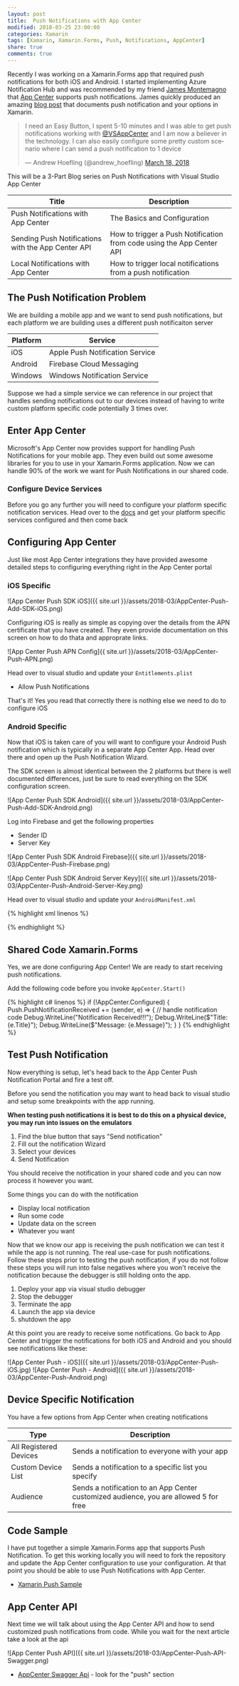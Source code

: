 ```yaml
---
layout: post
title:  Push Notifications with App Center
modified: 2018-03-25 23:00:00
categories: Xamarin
tags: [Xamarin, Xamarin.Forms, Push, Notifications, AppCenter]
share: true
comments: true
---
```

Recently I was working on a Xamarin.Forms app that required push notifications for both iOS and Android. I started implementing Azure Notification Hub and was recommended by my friend [James Montemagno](https://twitter.com/JamesMontemagno) that [App Center](https://appcenter.ms) supports push notifications. James quickly produced an amazing [blog post](https://montemagno.com/push-notification-options-for-xamarin/) that documents push notification and your options in Xamarin.

<blockquote class="twitter-tweet" data-conversation="none" data-lang="en"><p lang="en" dir="ltr">I need an Easy Button, I spent 5-10 minutes and I was able to get push notifications working with <a href="https://twitter.com/VSAppCenter?ref_src=twsrc%5Etfw">@VSAppCenter</a> and I am now a believer in the technology. I can also easily configure some pretty custom scenario where I can send a push notification to 1 device</p>&mdash; Andrew Hoefling (@andrew_hoefling) <a href="https://twitter.com/andrew_hoefling/status/975208857722114048?ref_src=twsrc%5Etfw">March 18, 2018</a></blockquote>
<script async src="https://platform.twitter.com/widgets.js" charset="utf-8"></script>

This will be a 3-Part Blog series on Push Notifications with Visual Studio App Center

| Title                                              | Description                                                           |
|----------------------------------------------------|-----------------------------------------------------------------------|
| Push Notifications with App Center                 | The Basics and Configuration                                          |
| Sending Push Notifications with the App Center API | How to trigger a Push Notification from code using the App Center API |
| Local Notifications with App Center                | How to trigger local notifications from a push notification           | 

## The Push Notification Problem ##
We are building a mobile app and we want to send push notifications, but each platform we are building uses a different push notificaiton server

| Platform| Service                         |
|---------|---------------------------------|
| iOS     | Apple Push Notification Service |
| Android | Firebase Cloud Messaging        |
| Windows | Windows Notification Service    |

Suppose we had a simple service we can reference in our project that handles sending notifications out to our devices instead of having to write custom platform specific code potentially 3 times over. 

## Enter App Center ##
Microsoft's App Center now provides support for handling Push Notifications for your mobile app. They even build out some awesome libraries for you to use in your Xamarin.Forms application. Now we can handle 90% of the work we want for Push Notifications in our shared code.

### Configure Device Services ###
Before you go any further you will need to configure your platform specific notification services. Head over to the [docs](https://docs.microsoft.com/en-us/appcenter/sdk/push/xamarin-forms) and get your platform specific services configured and then come back

## Configuring App Center ##
Just like most App Center integrations they have provided awesome detailed steps to configuring everything right in the App Center portal

### iOS Specific ###

![App Center Push SDK iOS]({{ site.url }}/assets/2018-03/AppCenter-Push-Add-SDK-iOS.png)

Configuring iOS is really as simple as copying over the details from the APN certificate that you have created. They even provide documentation on this screen on how to do thata and approprate links.

![App Center Push APN Config]{{ site.url }}/assets/2018-03/AppCenter-Push-APN.png)

Head over to visual studio and update your `Entitlements.plist`

* Allow Push Notifications

That's it! Yes you read that correctly there is nothing else we need to do to configure iOS

### Android Specific ###
Now that iOS is taken care of you will want to configure your Android Push notification which is typically in a separate App Center App. Head over there and open up the Push Notification Wizard.

The SDK screen is almost identical between the 2 platforms but there is well documented differences, just be sure to read everything on the SDK configuration screen.

![App Center Push SDK Android]({{ site.url }}/assets/2018-03/AppCenter-Push-Add-SDK-Android.png)

Log into Firebase and get the following properties

* Sender ID
* Server Key

![App Center Push SDK Android Firebase]({{ site.url }}/assets/2018-03/AppCenter-Push-Firebase.png)

![App Center Push SDK Android Server Keyy]({{ site.url }}/assets/2018-03/AppCenter-Push-Android-Server-Key.png)

Head over to visual studio and update your `AndroidManifest.xml`

{% highlight xml linenos %}
<?xml version="1.0" encoding="utf-8"?>
<manifest xmlns:android="http://schemas.android.com/apk/res/android" android:versionCode="1" android:versionName="1.0" package="com.hoeflingsoftware.PushSample" android:installLocation="auto">
	<uses-sdk android:minSdkVersion="15" />
	<!-- app center push - START -->
	<permission android:protectionLevel="signature" android:name="${applicationId}.permission.C2D_MESSAGE" />
	<uses-permission android:name="${applicationId}.permission.C2D_MESSAGE" />
	<!-- app center push - END -->
	<application android:label="PushSample" android:icon="@drawable/icon"></application>
</manifest>
{% endhighlight %}

## Shared Code Xamarin.Forms ##
Yes, we are done configuring App Center! We are ready to start receiving push notifications.

Add the following code before you invoke `AppCenter.Start()`

{% highlight c# linenos %}
if (!AppCenter.Configured)
{
    Push.PushNotificationReceived += (sender, e) =>
    {
        // handle notification code
        Debug.WriteLine("Notification Received!!!");
        Debug.WriteLine($"Title: {e.Title}");
        Debug.WriteLine($"Message: {e.Message}");
    }
}
{% endhighlight %}

## Test Push Notification ##
Now everything is setup, let's head back to the App Center Push Notification Portal and fire a test off.

Before you send the notification you may want to head back to visual studio and setup some breakpoints with the app running. 

**When testing push notifications it is best to do this on a physical device, you may run into issues on the emulators**

1. Find the blue button that says "Send notification"
2. Fill out the notification Wizard
3. Select your devices
4. Send Notification

You should receive the notification in your shared code and you can now process it however you want. 

Some things you can do with the notification
* Display local notification
* Run some code
* Update data on the screen
* Whatever you want

Now that we know our app is receiving the push notification we can test it while the app is not running. The real use-case for push notifications. Follow these steps prior to testing the push notification, if you do not follow these steps you will run into false negatives where you won't receive the notification because the debugger is still holding onto the app.

1. Deploy your app via visual studio debugger
2. Stop the debugger
3. Terminate the app
4. Launch the app via device
5. shutdown the app

At this point you are ready to receive some notifications. Go back to App Center and trigger the notifications for both iOS and Android and you should see notifications like these:

![App Center Push - iOS]({{ site.url }}/assets/2018-03/AppCenter-Push-iOS.jpg)
![App Center Push - Android]({{ site.url }}/assets/2018-03/AppCenter-Push-Android.png)


## Device Specific Notification ##
You have a few options from App Center when creating notifications

| Type                   | Description                                                                           |
|------------------------|---------------------------------------------------------------------------------------|
| All Registered Devices | Sends a notification to everyone with your app                                        |
| Custom Device List     | Sends a notification to a specific list you specify                                   | 
| Audience               | Sends a notification to an App Center customized audience, you are allowed 5 for free |

## Code Sample ##
I have put together a simple Xamarin.Forms app that supports Push Notification. To get this working locally you will need to fork the repository and update the App Center configuration to use your configuration. At that point you should be able to use Push Notifications with App Center.

* [Xamarin Push Sample](https://github.com/ahoefling/XamarinAppCenterPushSample)

## App Center API ##
Next time we will talk about using the App Center API and how to send customized push notifications from code. While you wait for the next article take a look at the api

![App Center Push API]({{ site.url }}/assets/2018-03/AppCenter-Push-API-Swagger.png)

* [AppCenter Swagger Api](https://openapi.appcenter.ms/) - look for the "push" section